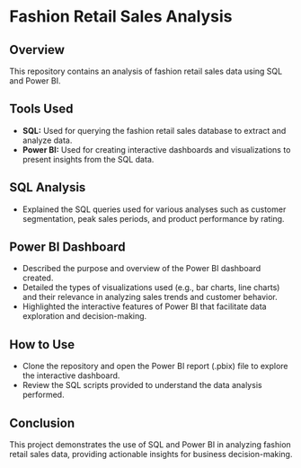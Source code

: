 # Fashion Retail Sales Analysis

## Overview
This repository contains an analysis of fashion retail sales data using SQL and Power BI.

## Tools Used
- **SQL:** Used for querying the fashion retail sales database to extract and analyze data.
- **Power BI:** Used for creating interactive dashboards and visualizations to present insights from the SQL data.

## SQL Analysis
- Explained the SQL queries used for various analyses such as customer segmentation, peak sales periods, and product performance by rating.

## Power BI Dashboard
- Described the purpose and overview of the Power BI dashboard created.
- Detailed the types of visualizations used (e.g., bar charts, line charts) and their relevance in analyzing sales trends and customer behavior.
- Highlighted the interactive features of Power BI that facilitate data exploration and decision-making.

## How to Use
- Clone the repository and open the Power BI report (.pbix) file to explore the interactive dashboard.
- Review the SQL scripts provided to understand the data analysis performed.

## Conclusion
This project demonstrates the use of SQL and Power BI in analyzing fashion retail sales data, providing actionable insights for business decision-making.

